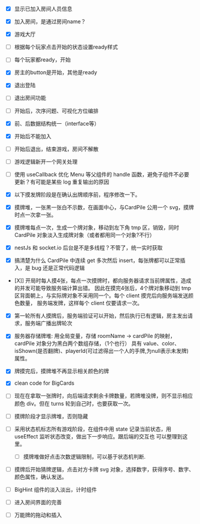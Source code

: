   - [X] 显示已加入房间人员信息
  - [X] 加入房间，是通过房间name？
  - [X] 游戏大厅
  - [ ] 根据每个玩家点击开始的状态设置ready样式
  - [ ] 每个玩家都ready，开始
  - [X] 房主的button是开始，其他是ready
  - [X] 退出登陆
  - [ ] 退出房间功能
  - [ ] 开始后，次序问题、可视化方位编排
  - [X] 前、后数据结构统一（interface等）
  - [X] 开始后不能加入
  - [ ] 开始后退出，结束游戏，房间不解散
  - [ ] 游戏逻辑新开一个网关处理
  - [ ] 使用 useCallback 优化 Menu 等父组件的 handle 函数，避免子组件不必要更新？有可能是某些 log 重复输出的原因

  - [X] 以下摸发牌阶段是在确认出牌顺序前，程序修改一下。
  - [X] 摸牌堆，一张黑一张白不示数，在画面中心，与CardPile 公用一个 svg，摸牌时点一次拿一张。
  - [X] 摸牌堆每点一次，生成一个牌对象，移动到左下角 tmp 区，销毁，同时 CardPile 对象淡入生成牌对象（或者都用同一个对象?不行）
  - [X] nestJs 和 socket.io 后台是不是多线程？不管了，统一实时获取
  - [X] 搞清楚为什么 CardPile 中连续 get 多次然后 insert，每张牌都可以正常插入，是 bug 还是正常代码逻辑
  - [X]] 开局时每人摸4张，每点一次摸牌时，都向服务器请求当前牌属性，造成的并发可能导致服务端计算出错。
          因此在摸完4张后，4个牌对象移动到 tmp 区背面朝上，与实际牌对象不采用同一个。每个 client 摸完后向服务端发送颜色数量，
          服务端发牌，这样每个 client 仅要请求一次。
  - [X] 第一轮所有人摸牌后，服务端验证可以开始，然后执行已有逻辑，房主发出请求，服务端广播出牌轮次
  - [X] 服务器存储牌堆: 用全局变量，存储 roomName -> cardPile 的映射，cardPile 对象分为黑白两个数组存储，（1个也行）
          具有 value、color、isShown(是否翻牌)、playerId(可过滤得出一个人的手牌,为null表示未发牌) 属性。
  - [X] 牌摸完后，摸牌堆不再显示相关颜色的牌
  - [X] clean code for BigCards
  - [ ] 现在在拿取一张牌时，向后端请求剩余卡牌数量，若牌堆没牌，则不显示相应颜色 div。但在 turns 轮到自己时，也要获取一次。
  - [ ] 摸牌阶段才显示牌堆，否则隐藏
  - [ ] 采用状态机标志所有游戏阶段，在组件中用 state 记录当前状态，用 useEffect 监听状态改变，做出下一步响应。跟后端的交互也
					可以整理到这里。
	- [ ] 摸牌堆做好点击次数逻辑限制，可以基于状态机判断.
  - [ ] 摸牌后开始猜牌逻辑，点击对方卡牌 svg 对象，选择数字，获得序号、数字、颜色属性，确认发送。

  - [ ] BigHint 组件的淡入淡出，计时组件
  - [ ] 进入房间界面的完善
  - [ ] 万能牌的拖动和插入
